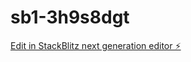 # sb1-3h9s8dgt

[Edit in StackBlitz next generation editor ⚡️](https://stackblitz.com/~/github.com/runomniapp/sb1-3h9s8dgt)